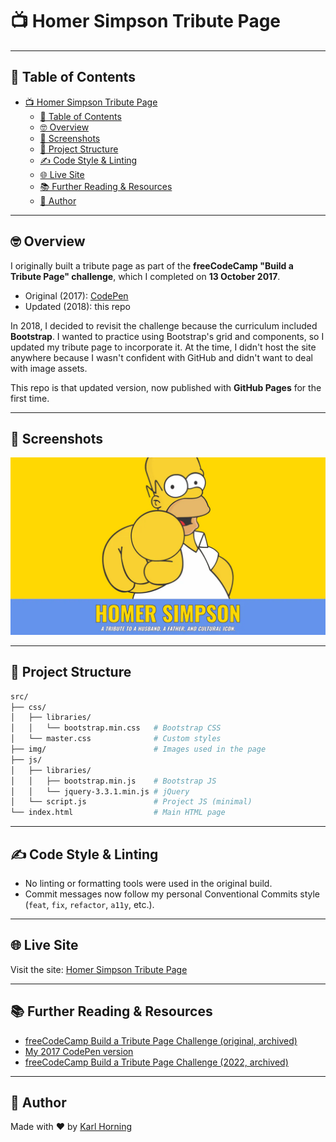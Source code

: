 # 📺 Homer Simpson Tribute Page

---

## 📖 Table of Contents

- [📺 Homer Simpson Tribute Page](#-homer-simpson-tribute-page)
  - [📖 Table of Contents](#-table-of-contents)
  - [🤓 Overview](#-overview)
  - [📸 Screenshots](#-screenshots)
  - [📁 Project Structure](#-project-structure)
  - [✍️ Code Style \& Linting](#️-code-style--linting)
  - [🌐 Live Site](#-live-site)
  - [📚 Further Reading \& Resources](#-further-reading--resources)
  - [👤 Author](#-author)

---

## 🤓 Overview

I originally built a tribute page as part of the **freeCodeCamp "Build a Tribute Page" challenge**, which I completed on **13 October 2017**.  

- Original (2017): [CodePen](https://codepen.io/karlhorning/pen/GqVaBw)  
- Updated (2018): this repo  

In 2018, I decided to revisit the challenge because the curriculum included **Bootstrap**. I wanted to practice using Bootstrap's grid and components, so I updated my tribute page to incorporate it. At the time, I didn't host the site anywhere because I wasn't confident with GitHub and didn't want to deal with image assets.  

This repo is that updated version, now published with **GitHub Pages** for the first time.  

---

## 📸 Screenshots

![Screenshot of the Homer Simpson tribute page showing a large hero image and Bootstrap layout](src/img/screenshot.webp)

---

## 📁 Project Structure

```bash
src/
├── css/
│   ├── libraries/
│   │   └── bootstrap.min.css   # Bootstrap CSS
│   └── master.css              # Custom styles
├── img/                        # Images used in the page
├── js/
│   ├── libraries/
│   │   ├── bootstrap.min.js    # Bootstrap JS
│   │   └── jquery-3.3.1.min.js # jQuery
│   └── script.js               # Project JS (minimal)
└── index.html                  # Main HTML page
```

---

## ✍️ Code Style & Linting

- No linting or formatting tools were used in the original build.
- Commit messages now follow my personal Conventional Commits style (`feat`, `fix`, `refactor`, `a11y`, etc.).

---

## 🌐 Live Site

Visit the site: [Homer Simpson Tribute Page](https://www.karlhorning.dev/freecodecamp-tribute-page/)

---

## 📚 Further Reading & Resources

- [freeCodeCamp Build a Tribute Page Challenge (original, archived)](https://tribute-page.freecodecamp.rocks)
- [My 2017 CodePen version](https://codepen.io/karlhorning/pen/GqVaBw)
- [freeCodeCamp Build a Tribute Page Challenge (2022, archived)](https://www.freecodecamp.org/learn/2022/responsive-web-design/build-a-tribute-page-project/build-a-tribute-page)

---

## 👤 Author

Made with ❤️ by [Karl Horning](https://github.com/Karl-Horning)
